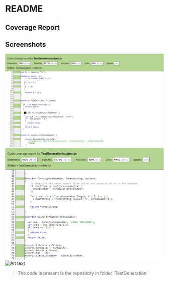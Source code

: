 README
======
Coverage Report
---------------
Screenshots
-----------
![Alt text][id1]
![Alt text][id2]
![Alt text][id3]

[id1]: ./Coverage_report_1.png "Coverage screenshot 1"
[id2]: ./Coverage_report_2.png "Coverage screenshot 2"
[id3]: ./Coverage_report_3 "Coverage screenshot 3"

> The code is present is the repository in folder 'TestGeneration'